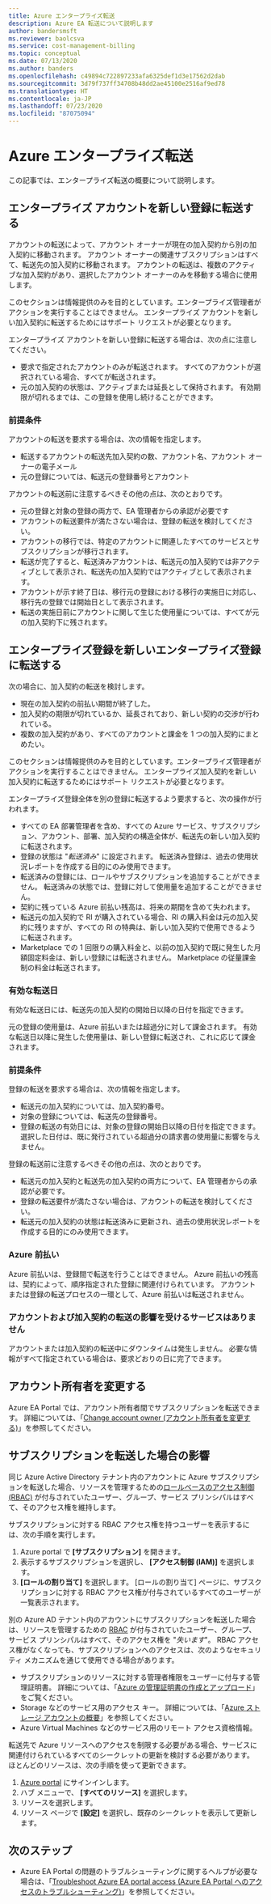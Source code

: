 ```yaml
---
title: Azure エンタープライズ転送
description: Azure EA 転送について説明します
author: bandersmsft
ms.reviewer: baolcsva
ms.service: cost-management-billing
ms.topic: conceptual
ms.date: 07/13/2020
ms.author: banders
ms.openlocfilehash: c49894c722897233afa6325def1d3e17562d2dab
ms.sourcegitcommit: 3d79f737ff34708b48dd2ae45100e2516af9ed78
ms.translationtype: HT
ms.contentlocale: ja-JP
ms.lasthandoff: 07/23/2020
ms.locfileid: "87075094"
---
```

# <a name="azure-enterprise-transfers"></a>Azure エンタープライズ転送

この記事では、エンタープライズ転送の概要について説明します。

## <a name="transfer-an-enterprise-account-to-a-new-enrollment"></a>エンタープライズ アカウントを新しい登録に転送する

アカウントの転送によって、アカウント オーナーが現在の加入契約から別の加入契約に移動されます。 アカウント オーナーの関連サブスクリプションはすべて、転送先の加入契約に移動されます。 アカウントの転送は、複数のアクティブな加入契約があり、選択したアカウント オーナーのみを移動する場合に使用します。

このセクションは情報提供のみを目的としています。エンタープライズ管理者がアクションを実行することはできません。 エンタープライズ アカウントを新しい加入契約に転送するためにはサポート リクエストが必要となります。

エンタープライズ アカウントを新しい登録に転送する場合は、次の点に注意してください。

- 要求で指定されたアカウントのみが転送されます。 すべてのアカウントが選択されている場合、すべてが転送されます。
- 元の加入契約の状態は、アクティブまたは延長として保持されます。 有効期限が切れるまでは、この登録を使用し続けることができます。

### <a name="prerequisites"></a>前提条件

アカウントの転送を要求する場合は、次の情報を指定します。

- 転送するアカウントの転送先加入契約の数、アカウント名、アカウント オーナーの電子メール
- 元の登録については、転送元の登録番号とアカウント

アカウントの転送前に注意するべきその他の点は、次のとおりです。

- 元の登録と対象の登録の両方で、EA 管理者からの承認が必要です
- アカウントの転送要件が満たさない場合は、登録の転送を検討してください。
- アカウントの移行では、特定のアカウントに関連したすべてのサービスとサブスクリプションが移行されます。
- 転送が完了すると、転送済みアカウントは、転送元の加入契約では非アクティブとして表示され、転送先の加入契約ではアクティブとして表示されます。
- アカウントが示す終了日は、移行元の登録における移行の実施日に対応し、移行先の登録では開始日として表示されます。
- 転送の実施日前にアカウントに関して生じた使用量については、すべてが元の加入契約下に残されます。

## <a name="transfer-enterprise-enrollment-to-a-new-one"></a>エンタープライズ登録を新しいエンタープライズ登録に転送する

次の場合に、加入契約の転送を検討します。

- 現在の加入契約の前払い期間が終了した。
- 加入契約の期限が切れているか、延長されており、新しい契約の交渉が行われている。
- 複数の加入契約があり、すべてのアカウントと課金を 1 つの加入契約にまとめたい。

このセクションは情報提供のみを目的としています。エンタープライズ管理者がアクションを実行することはできません。 エンタープライズ加入契約を新しい加入契約に転送するためにはサポート リクエストが必要となります。

エンタープライズ登録全体を別の登録に転送するよう要求すると、次の操作が行われます。

- すべての EA 部署管理者を含め、すべての Azure サービス、サブスクリプション、アカウント、部署、加入契約の構造全体が、転送先の新しい加入契約に転送されます。
- 登録の状態は "_転送済み_" に設定されます。 転送済み登録は、過去の使用状況レポートを作成する目的にのみ使用できます。
- 転送済みの登録には、ロールやサブスクリプションを追加することができません。 転送済みの状態では、登録に対して使用量を追加することができません。
- 契約に残っている Azure 前払い残高は、将来の期間を含めて失われます。
-    転送元の加入契約で RI が購入されている場合、RI の購入料金は元の加入契約に残りますが、すべての RI の特典は、新しい加入契約で使用できるように転送されます。
-    Marketplace での 1 回限りの購入料金と、以前の加入契約で既に発生した月額固定料金は、新しい登録には転送されません。 Marketplace の従量課金制の料金は転送されます。

### <a name="effective-transfer-date"></a>有効な転送日

有効な転送日には、転送先の加入契約の開始日以降の日付を指定できます。

元の登録の使用量は、Azure 前払いまたは超過分に対して課金されます。 有効な転送日以降に発生した使用量は、新しい登録に転送され、これに応じて課金されます。

### <a name="prerequisites"></a>前提条件

登録の転送を要求する場合は、次の情報を指定します。

- 転送元の加入契約については、加入契約番号。
- 対象の登録については、転送先の登録番号。
- 登録の転送の有効日には、対象の登録の開始日以降の日付を指定できます。 選択した日付は、既に発行されている超過分の請求書の使用量に影響を与えません。

登録の転送前に注意するべきその他の点は、次のとおりです。

- 転送元の加入契約と転送先の加入契約の両方について、EA 管理者からの承認が必要です。
- 登録の転送要件が満たさない場合は、アカウントの転送を検討してください。
- 転送元の加入契約の状態は転送済みに更新され、過去の使用状況レポートを作成する目的にのみ使用できます。

### <a name="azure-prepayment"></a>Azure 前払い

Azure 前払いは、登録間で転送を行うことはできません。 Azure 前払いの残高は、契約によって、順序指定された登録に関連付けられています。 アカウントまたは登録の転送プロセスの一環として、Azure 前払いは転送されません。

### <a name="no-services-affected-for-account-and-enrollment-transfers"></a>アカウントおよび加入契約の転送の影響を受けるサービスはありません

アカウントまたは加入契約の転送中にダウンタイムは発生しません。 必要な情報がすべて指定されている場合は、要求どおりの日に完了できます。

## <a name="change-account-owner"></a>アカウント所有者を変更する

Azure EA Portal では、アカウント所有者間でサブスクリプションを転送できます。 詳細については、「[Change account owner (アカウント所有者を変更する)](ea-portal-get-started.md#change-account-owner)」を参照してください。

## <a name="subscription-transfer-effects"></a>サブスクリプションを転送した場合の影響

同じ Azure Active Directory テナント内のアカウントに Azure サブスクリプションを転送した場合、リソースを管理するための[ロールベースのアクセス制御 (RBAC)](../../role-based-access-control/overview.md) が付与されていたユーザー、グループ、サービス プリンシパルはすべて、そのアクセス権を維持します。

サブスクリプションに対する RBAC アクセス権を持つユーザーを表示するには、次の手順を実行します。

1. Azure portal で **[サブスクリプション]** を開きます。
2. 表示するサブスクリプションを選択し、 **[アクセス制御 (IAM)]** を選択します。
3. **[ロールの割り当て]** を選択します。 [ロールの割り当て] ページに、サブスクリプションに対する RBAC アクセス権が付与されているすべてのユーザーが一覧表示されます。

別の Azure AD テナント内のアカウントにサブスクリプションを転送した場合は、リソースを管理するための [RBAC](../../role-based-access-control/overview.md) が付与されていたユーザー、グループ、サービス プリンシパルはすべて、そのアクセス権を "_失います_"。 RBAC アクセス権がなくなっても、サブスクリプションへのアクセスは、次のようなセキュリティ メカニズムを通じて使用できる場合があります。

- サブスクリプションのリソースに対する管理者権限をユーザーに付与する管理証明書。 詳細については、「[Azure の管理証明書の作成とアップロード](../../cloud-services/cloud-services-certs-create.md)」をご覧ください。
- Storage などのサービス用のアクセス キー。 詳細については、「[Azure ストレージ アカウントの概要](../../storage/common/storage-account-overview.md)」を参照してください。
- Azure Virtual Machines などのサービス用のリモート アクセス資格情報。

転送先で Azure リソースへのアクセスを制限する必要がある場合、サービスに関連付けられているすべてのシークレットの更新を検討する必要があります。 ほとんどのリソースは、次の手順を使って更新できます。

1. [Azure portal](https://portal.azure.com/) にサインインします。
2. ハブ メニューで、 **[すべてのリソース]** を選択します。
3. リソースを選択します。
4. リソース ページで **[設定]** を選択し、既存のシークレットを表示して更新します。

## <a name="next-steps"></a>次のステップ

- Azure EA Portal の問題のトラブルシューティングに関するヘルプが必要な場合は、「[Troubleshoot Azure EA portal access (Azure EA Portal へのアクセスのトラブルシューティング)](ea-portal-troubleshoot.md)」を参照してください。